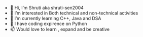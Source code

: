 - 👋 Hi, I’m Shruti aka shruti-sen2004
- 👀 I’m interested in Both technical and non-technical activities
- 🌱 I’m currently learning C++, Java and DSA
- 💞️ I have coding expirence on Python
- 📫 Would love to learn , expand and be creative

<!---
shruti-sen2004/shruti-sen2004 is a ✨ special ✨ repository because its `README.md` (this file) appears on your GitHub profile.
You can click the Preview link to take a look at your changes.
--->
